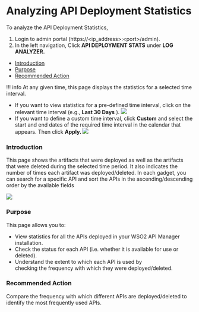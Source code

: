 # Analyzing API Deployment Statistics

To analyze the API Deployment Statistics,

1.  Login to admin portal (https://&lt;ip\_address&gt;:&lt;port&gt;/admin).
2.  In the left navigation, Click **API DEPLOYMENT STATS** under **LOG ANALYZER.**

-   [Introduction](#AnalyzingAPIDeploymentStatistics-Introduction)
-   [Purpose](#AnalyzingAPIDeploymentStatistics-Purpose)
-   [Recommended Action](#AnalyzingAPIDeploymentStatistics-RecommendedAction)

!!! info
At any given time, this page displays the statistics for a selected time interval.

-   If you want to view statistics for a pre-defined time interval, click on the relevant time interval (e.g., **Last 30 Days** ).
    ![]({{base_path}}/assets/attachments/103335204/103335207.gif)
-   If you want to define a custom time interval, click **Custom** and select the start and end dates of the required time interval in the calendar that appears. Then click **Apply.
    ![]({{base_path}}/assets/attachments/103335204/103335206.gif)**


### Introduction

This page shows the artifacts that were deployed as well as the artifacts that were deleted during the selected time period. It also indicates the number of times each artifact was deployed/deleted. In each gadget, you can search for a specific API and sort the APIs in the ascending/descending order by the available fields

![]({{base_path}}/assets/attachments/103335204/103335205.gif)

### Purpose

This page allows you to:

-   View statistics for all the APIs deployed in your WSO2 API Manager installation.
-   Check the status for each API (i.e. whether it is available for use or deleted).
-   Understand the extent to which each API is used by checking the frequency with which they were deployed/deleted.

### Recommended Action

Compare the frequency with which different APIs are deployed/deleted to identify the most frequently used APIs.

